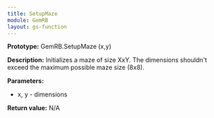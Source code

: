 ```yaml
---
title: SetupMaze
module: GemRB
layout: gs-function
---
```


**Prototype:** GemRB.SetupMaze (x,y)

**Description:** Initializes a maze of size XxY. The dimensions shouldn't 
exceed the maximum possible maze size (8x8).

**Parameters:** 
  * x, y - dimensions

**Return value:** N/A
